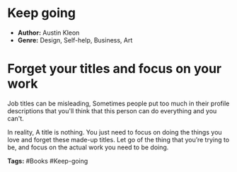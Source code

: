 # Keep going
- **Author:** Austin Kleon
- **Genre:** Design, Self-help, Business, Art

# Forget your titles and focus on your work
Job titles can be misleading, Sometimes people put too much in their profile descriptions that you'll think that this person can do everything and you can't.

In reality, A title is nothing. You just need to focus on doing the things you love and forget these made-up titles. Let go of the thing that you’re trying to be, and focus on the actual work you need to be doing.

**Tags:** #Books  #Keep-going